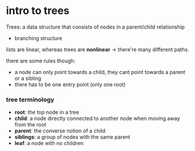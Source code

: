 # intro to trees
Trees:
a data structure that consists of nodes in a parent/child relationship
- branching structure

lists are linear, whereas trees are **nonlinear** -> there're many different paths.

there are some rules though:
- a node can only point towards a child, they cant point towards a parent or a sibling
- there has to be one entry point (only one root)

### tree terminology
- **root**: the top node in a tree
- **child**: a node directly connected to another node when moving away from the root
- **parent**: the converse notion of a child
- **siblings**: a group of nodes with the same parent
- **leaf**: a node with no children

